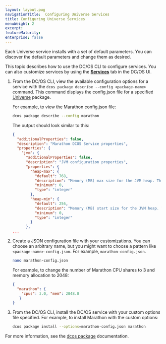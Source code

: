 ```yaml
---
layout: layout.pug
navigationTitle:  Configuring Universe Services
title: Configuring Universe Services
menuWeight: 2
excerpt:
featureMaturity:
enterprise: false
---
```


<!-- This source repo for this topic is https://github.com/dcos/dcos-docs -->


Each Universe service installs with a set of default parameters. You can discover the default parameters and change them as desired.

This topic describes how to use the DC/OS CLI to configure services. You can also customize services by using the [**Services**](/1.8/usage/webinterface/#services) tab in the DC/OS UI. 

1.  From the DC/OS CLI, view the available configuration options for a service with the `dcos package describe --config <package-name>` command. This command displays the config.json file for a specified [Universe](https://github.com/mesosphere/universe) package.

    For example, to view the Marathon config.json file:

    ```bash
    dcos package describe --config marathon
    ```
    
    The output should look similar to this:
    
    ```json
    {
      "additionalProperties": false,
      "description": "Marathon DCOS Service properties",
      "properties": {
        "jvm": {
          "additionalProperties": false,
          "description": "JVM configuration properties",
          "properties": {
            "heap-max": {
              "default": 768,
              "description": "Memory (MB) max size for the JVM heap. This number should be less than the memory allocated to the Marathon instance (General rule: 50%).",
              "minimum": 0,
              "type": "integer"
            },
            "heap-min": {
              "default": 256,
              "description": "Memory (MB) start size for the JVM heap. This number should be be less or equals than the heap-max.",
              "minimum": 0,
              "type": "integer"
            }
          },
    ...      
    ```

2.  Create a JSON configuration file with your customizations. You can choose an arbitrary name, but you might want to choose a pattern like `<package-name>-config.json`. For example, `marathon-config.json`.

    ```bash
    nano marathon-config.json
    ```

    For example, to change the number of Marathon CPU shares to 3 and memory allocation to 2048:

    ```json
    {
      "marathon": {
        "cpus": 3.0, "mem": 2048.0
       }
    }
    ```

4.  From the DC/OS CLI, install the DC/OS service with your custom options file specified. For example, to install Marathon with the custom options:

    ```bash
    dcos package install --options=marathon-config.json marathon
    ```

For more information, see the [dcos package](/1.8/usage/cli/command-reference/#dcospackage) documentation.
